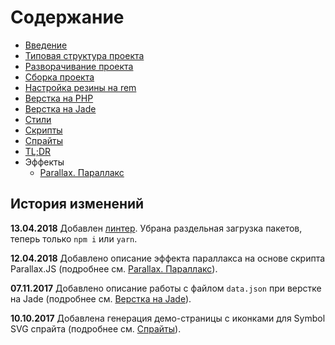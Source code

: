 # Содержание

* [Введение](intro.md)
* [Типовая структура проекта](structure.md)
* [Разворачивание проекта](deployment.md)
* [Сборка проекта](build.md)
* [Настройка резины на rem](adaptive.md)
* [Верстка на PHP](php.md)
* [Верстка на Jade](jade.md)
* [Стили](css.md)
* [Скрипты](js.md)
* [Спрайты](sprites.md)
* [TL;DR](tldr.md)
* Эффекты
  * [Parallax. Параллакс](/parallax-parallaks.md)

## История изменений

**13.04.2018**
Добавлен [линтер](js.md#линтер). Убрана раздельная загрузка пакетов, теперь только `npm i` или `yarn`.

**12.04.2018**
Добавлено описание эффекта параллакса на основе скрипта Parallax.JS \(подробнее см. [Parallax. Параллакс](/parallax-parallaks.md)\).

**07.11.2017**
Добавлено описание работы с файлом `data.json` при верстке на Jade \(подробнее см. [Верстка на Jade](jade.md#файл-datajson)\).

**10.10.2017**
Добавлена генерация демо-страницы с иконками для Symbol SVG спрайта \(подробнее см. [Спрайты](sprites.md#svg-спрайты)\).

